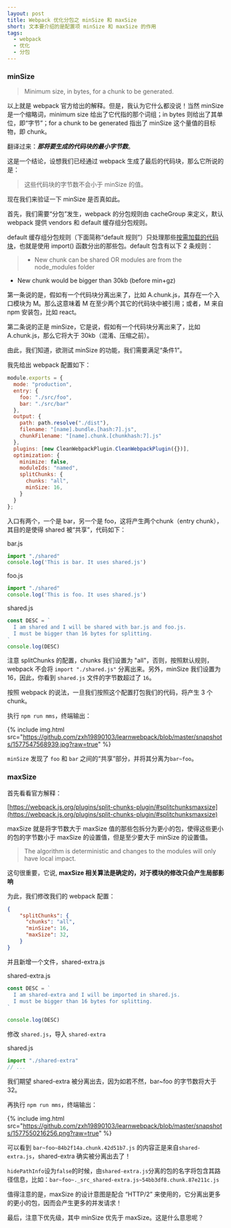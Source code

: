```yaml
---
layout: post
title: Webpack 优化分包之 minSize 和 maxSize
short: 文本要介绍的是配置项 minSize 和 maxSize 的作用
tags:
  - webpack
  - 优化
  - 分包
---
```


### minSize

> Minimum size, in bytes, for a chunk to be generated.

以上就是 webpack 官方给出的解释。但是，我认为它什么都没说！当然 minSize 是一个缩略词，minimum size 给出了它代指的那个词组；in bytes 则给出了其单位，即“字节”；for a chunk to be generated 指出了 minSize 这个量值的目标物，即 chunk。

翻译过来：***那将要生成的代码块的最小字节数***。

这是一个结论，设想我们已经通过 webpack 生成了最后的代码块，那么它所说的是：

> 这些代码块的字节数不会小于 minSize 的值。

现在我们来验证一下 minSize 是否真如此。

首先，我们需要“分包”发生，webpack 的分包规则由 cacheGroup 来定义，默认 webpack 提供 vendors 和 default 缓存组分包规则。

default 缓存组分包规则（下面简称“default 规则”）只处理那些[按需加载的代码块](https://webpack.js.org/plugins/split-chunks-plugin/#defaults)，也就是使用 import() 函数分出的那些包。default 包含有以下 2 条规则：

> - New chunk can be shared OR modules are from the node_modules folder
- New chunk would be bigger than 30kb (before min+gz)

第一条说的是，假如有一个代码块分离出来了，比如 A.chunk.js，其存在一个入口模块为 M。那么这意味着 M 在至少两个其它的代码块中被引用；或者，M 来自 npm 安装包，比如 react。

第二条说的正是 minSize，它是说，假如有一个代码块分离出来了，比如 A.chunk.js，那么它将大于 30kb（混淆、压缩之前）。

由此，我们知道，欲测试 minSize 的功能，我们需要满足“条件1”。

我先给出 webpack 配置如下：

```js
module.exports = {
  mode: "production",
  entry: {
    foo: "./src/foo",
    bar: "./src/bar"
  },
  output: {
    path: path.resolve("./dist"),
    filename: "[name].bundle.[hash:7].js",
    chunkFilename: "[name].chunk.[chunkhash:7].js"
  },
  plugins: [new CleanWebpackPlugin.CleanWebpackPlugin({})],
  optimization: {
    minimize: false,
    moduleIds: "named",
    splitChunks: {
      chunks: "all",
      minSize: 16,
    }
  }
};
```

入口有两个，一个是 bar，另一个是 foo，这将产生两个chunk（entry chunk），其目的是使得 shared 被“共享”，代码如下：

bar.js
```js
import "./shared"
console.log('This is bar. It uses shared.js')
```

foo.js
```js
import "./shared"
console.log('This is foo. It uses shared.js')
```

shared.js
```js
const DESC = `
  I am shared and I will be shared with bar.js and foo.js.
  I must be bigger than 16 bytes for splitting.
`
console.log(DESC)
```

注意 splitChunks 的配置，chunks 我们设置为 "all"，否则，按照默认规则，webpack 不会将 `import "./shared.js"` 分离出来。另外，minSize 我们设置为16，因此，你看到 `shared.js` 文件的字节数超过了 `16`。

按照 webpack 的说法，一旦我们按照这个配置打包我们的代码，将产生 3 个 chunk。

执行 `npm run mms`，终端输出：

{% include img.html src="https://github.com/zxh19890103/learnwebpack/blob/master/snapshots/1577547568939.jpg?raw=true" %}

`minSize` 发现了 `foo` 和 `bar` 之间的“共享”部分，并将其分离为`bar~foo`。

### maxSize

首先看看官方解释：

[https://webpack.js.org/plugins/split-chunks-plugin/#splitchunksmaxsize](https://webpack.js.org/plugins/split-chunks-plugin/#splitchunksmaxsize)

maxSize 就是将字节数大于 maxSize 值的那些包拆分为更小的包，使得这些更小的包的字节数小于 maxSize 的设置值，但是至少要大于 minSize 的设置值。

> The algorithm is deterministic and changes to the modules will only have local impact.

这句很重要，它说, **maxSize 相关算法是确定的，对于模块的修改只会产生局部影响**

为此，我们修改我们的 webpack 配置：

```json
{
    "splitChunks": {
      "chunks": "all",
      "minSize": 16,
      "maxSize": 32,
    }
}
```

并且新增一个文件，shared-extra.js

shared-extra.js
```js
const DESC = `
  I am shared-extra and I will be imported in shared.js.
  I must be bigger than 16 bytes for splitting.
`

console.log(DESC)
```

修改 `shared.js`，导入 `shared-extra`

shared.js
```js
import "./shared-extra"
// ...
```

我们期望 shared-extra 被分离出去，因为如若不然，bar~foo 的字节数将大于 32。

再执行 `npm run mms`，终端输出：

{% include img.html src="https://github.com/zxh19890103/learnwebpack/blob/master/snapshots/1577550216256.png?raw=true" %}

可以看到 `bar~foo~84b2f14a.chunk.42d51b7.js` 的内容正是来自`shared-extra.js`，shared-extra 确实被分离出去了！

`hidePathInfo`设为`false`的时候，由`shared-extra.js`分离的包的名字将包含其路径信息，比如：`bar~foo~._src_shared-extra.js~54bb3df8.chunk.87e211c.js`

值得注意的是，maxSize 的设计意图是配合 “HTTP/2” 来使用的，它分离出更多的更小的包，因而会产生更多的并发请求！

最后，注意下优先级，其中 minSize 优先于 maxSize。这是什么意思呢？
